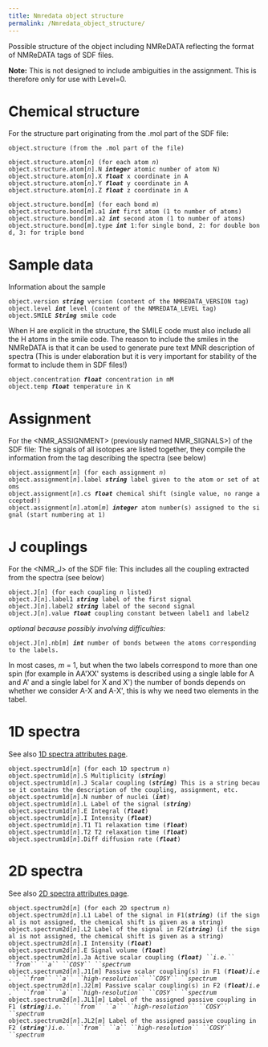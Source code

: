 ```yaml
---
title: Nmredata object structure
permalink: /Nmredata_object_structure/
---
```


Possible structure of the object including NMReDATA reflecting the
format of NMReDATA tags of SDF files.

**Note:** This is not designed to include ambiguities in the assignment.
This is therefore only for use with Level=0.

Chemical structure
==================

For the structure part originating from the .mol part of the SDF file:

`object.structure (from the .mol part of the file)`

`object.structure.atom[`*`n`*`] (for each atom `*`n`*`) `
`object.structure.atom[`*`n`*`].N `***`integer`***` atomic number of atom N) `
`object.structure.atom[`*`n`*`].X `***`float`***` x coordinate in A `
`object.structure.atom[`*`n`*`].Y `***`float`***` y coordinate in A `
`object.structure.atom[`*`n`*`].Z `***`float`***` z coordinate in A `

`object.structure.bond[`*`m`*`] (for each bond `*`m`*`)`
`object.structure.bond[`*`m`*`].a1 `***`int`***` first atom (1 to number of atoms)`
`object.structure.bond[`*`m`*`].a2 `***`int`***` second atom (1 to number of atoms)`
`object.structure.bond[`*`m`*`].type `***`int`***` 1:for single bond, 2: for double bond, 3: for triple bond`

Sample data
===========

Information about the sample

`object.version `***`string`***` version (content of the NMREDATA_VERSION tag)`
`object.level `***`int`***` level (content of the NMREDATA_LEVEL tag)`
`object.SMILE `***`String`***` smile code`

When H are explicit in the structure, the SMILE code must also include
all the H atoms in the smile code. The reason to include the smiles in
the NMReDATA is that it can be used to generate pure text MNR
description of spectra (This is under elaboration but it is very
important for stability of the format to include them in SDF files!)

`object.concentration `***`float`***` concentration in mM`
`object.temp `***`float`***` temperature in K`

Assignment
==========

For the <NMR_ASSIGNMENT> (previously named NMR_SIGNALS\>) of the SDF
file: The signals of all isotopes are listed together, they compile the
information from the tag describing the spectra (see below)

`object.assignment[`*`n`*`] (for each assignment `*`n`*`)`
`object.assignment[`*`n`*`].label `***`string`***` label given to the atom or set of atoms`
`object.assignment[`*`n`*`].cs `***`float`***` chemical shift (single value, no range accepted!)`
`object.assignment[`*`n`*`].atom[`*`m`*`] `***`integer`***` atom number(s) assigned to the signal (start numbering at 1)`

J couplings
===========

For the <NMR_J> of the SDF file: This includes all the coupling
extracted from the spectra (see below)

`object.J[`*`n`*`] (for each coupling `*`n`*` listed)`
`object.J[`*`n`*`].label1 `***`string`***` label of the first signal `
`object.J[`*`n`*`].label2 `***`string`***` label of the second signal `
`object.J[`*`n`*`].value `***`float`***` coupling constant between label1 and label2`

*optional because possibly involving difficulties:*

`object.J[`*`n`*`].nb[`*`m`*`] `***`int`***` number of bonds between the atoms corresponding to the labels. `

In most cases, *m* = 1, but when the two labels correspond to more than
one spin (for example in AA'XX' systems is described using a single
lable for A and A' and a single label for X and X') the number of bonds
depends on whether we consider A-X and A-X', this is why we need two
elements in the tabel.

1D spectra
==========

See also [1D spectra attributes page](/1D_attributes "link").

`object.spectrum1d[`*`n`*`] (for each 1D spectrum `*`n`*`)`
`object.spectrum1d[`*`n`*`].S Multiplicity (`***`string`***`)`
`object.spectrum1d[`*`n`*`].J Scalar coupling (`***`string`***`) This is a string because it contains the description of the coupling, assignment, etc.`
`object.spectrum1d[`*`n`*`].N number of nuclei (`***`int`***`)`
`object.spectrum1d[`*`n`*`].L Label of the signal (`***`string`***`)`
`object.spectrum1d[`*`n`*`].E Integral (`***`float`***`)`
`object.spectrum1d[`*`n`*`].I Intensity (`***`float`***`)`
`object.spectrum1d[`*`n`*`].T1 T1 relaxation time (`***`float`***`)`
`object.spectrum1d[`*`n`*`].T2 T2 relaxation time (`***`float`***`)`
`object.spectrum1d[`*`n`*`].Diff diffusion rate (`***`float`***`)`

2D spectra
==========

See also [2D spectra attributes page](/2D_attributes "link").

`object.spectrum2d[`*`n`*`] (for each 2D spectrum `*`n`*`)`
`object.spectrum2d[`*`n`*`].L1 Label of the signal in F1(`***`string`***`) (if the signal is not assigned, the chemical shift is given as a string)`
`object.spectrum2d[`*`n`*`].L2 Label of the signal in F2(`***`string`***`) (if the signal is not assigned, the chemical shift is given as a string)`
`object.spectrum2d[`*`n`*`].I Intensity (`***`float`***`)`
`object.spectrum2d[`*`n`*`].E Signal volume (`***`float`***`)`
`object.spectrum2d[`*`n`*`].Ja Active scalar coupling (`***`float)`**` ``i.e.`` ``from`` ``a`` ``COSY`` ``spectrum`*
`object.spectrum2d[`*`n`*`].J1[`*`m`*`] Passive scalar coupling(s) in F1 (`***`float`**`)i.e.`` ``from`` ``a`` ``high-resolution`` ``COSY`` ``spectrum`*
`object.spectrum2d[`*`n`*`].J2[`*`m`*`] Passive scalar coupling(s) in F2 (`***`float`**`)i.e.`` ``from`` ``a`` ``high-resolution`` ``COSY`` ``spectrum`*
`object.spectrum2d[`*`n`*`].JL1[`*`m`*`] Label of the assigned passive coupling in F1 (`***`string`**`)i.e.`` ``from`` ``a`` ``high-resolution`` ``COSY`` ``spectrum`*
`object.spectrum2d[`*`n`*`].JL2[`*`m`*`] Label of the assigned passive coupling in F2 (`***`string`**`')i.e.`` ``from`` ``a`` ``high-resolution`` ``COSY`` ``spectrum`*
